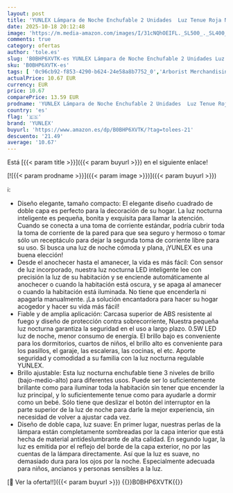 ```yaml
---
layout: post
title: 'YUNLEX Lámpara de Noche Enchufable 2 Unidades  Luz Tenue Roja Nocturna  Encendido Automático al Anochecer y Apagado al Amanecer  LED Regulable para Dormitorio  Cuarto de Bebé  Baño'
date: 2025-10-18 20:12:48
image: 'https://m.media-amazon.com/images/I/31cNQhOEIFL._SL500_._SL400_.jpg'
comments: true
category: ofertas
author: 'tole.es'
slug: 'B0BHP6XVTK-es YUNLEX Lámpara de Noche Enchufable 2 Unidades Luz Tenue...'
sku: 'B0BHP6XVTK-es'
tags: [ '0c96cb92-f853-4290-b624-24e58a8b7752_0','Arborist Merchandising Root','Custom Stores','Iluminación','Iluminación LED','Iluminación de interior','Iluminación infantil nocturna','Lámparas e iluminación infantil','Self Service','Special Features Stores','Tienda de Iluminación LED','bebé','e37d34a9-178a-4098-be78-ddb28539c2f9_0','yunlex','🇪🇸', ]
actualPrice: 10.67 EUR
currency: EUR
price: 10.67
comparePrice: 13.59 EUR
prodname: 'YUNLEX Lámpara de Noche Enchufable 2 Unidades  Luz Tenue Roja Nocturna  Encendido Automático al Anochecer y Apagado al Amanecer  LED Regulable para Dormitorio  Cuarto de Bebé  Baño'
country: 'es'
flag: '🇪🇸'
brand: 'YUNLEX'
buyurl: 'https://www.amazon.es/dp/B0BHP6XVTK/?tag=tolees-21'
descuento: '21.49'
average: '10.67'
---
```


Está [{{< param title >}}]({{< param buyurl >}}) en el siguiente enlace!

[![{{< param prodname >}}]({{< param image >}})]({{< param buyurl >}})

ℹ️:

- Diseño elegante, tamaño compacto: El elegante diseño cuadrado de doble capa es perfecto para la decoración de su hogar. La luz nocturna inteligente es pequeña, bonita y exquisita para llamar la atención. Cuando se conecta a una toma de corriente estándar, podría cubrir toda la toma de corriente de la pared para que sea seguro y hermoso o tomar sólo un receptáculo para dejar la segunda toma de corriente libre para su uso. Si busca una luz de noche cómoda y plana, ¡YUNLEX es una buena elección!
- Desde el anochecer hasta el amanecer, la vida es más fácil: Con sensor de luz incorporado, nuestra luz nocturna LED inteligente lee con precisión la luz de su habitación y se enciende automáticamente al anochecer o cuando la habitación está oscura, y se apaga al amanecer o cuando la habitación está iluminada. No tiene que encenderla ni apagarla manualmente. ¡La solución encantadora para hacer su hogar acogedor y hacer su vida más fácil!
- Fiable y de amplia aplicación: Carcasa superior de ABS resistente al fuego y diseño de protección contra sobrecorriente, Nuestra pequeña luz nocturna garantiza la seguridad en el uso a largo plazo. 0.5W LED luz de noche, menor consumo de energía. El brillo bajo es conveniente para los dormitorios, cuartos de niños, el brillo alto es conveniente para los pasillos, el garaje, las escaleras, las cocinas, el etc. Aporte seguridad y comodidad a su familia con la luz nocturna regulable YUNLEX.
- Brillo ajustable: Esta luz nocturna enchufable tiene 3 niveles de brillo (bajo-medio-alto) para diferentes usos. Puede ser lo suficientemente brillante como para iluminar toda la habitación sin tener que encender la luz principal, y lo suficientemente tenue como para ayudarle a dormir como un bebé. Sólo tiene que deslizar el botón del interruptor en la parte superior de la luz de noche para darle la mejor experiencia, sin necesidad de volver a ajustar cada vez.
- Diseño de doble capa, luz suave: En primer lugar, nuestras perlas de la lámpara están completamente sombreadas por la capa interior que está hecha de material antideslumbrante de alta calidad. En segundo lugar, la luz es emitida por el reflejo del borde de la capa exterior, no por las cuentas de la lámpara directamente. Así que la luz es suave, no demasiado dura para los ojos por la noche. Especialmente adecuada para niños, ancianos y personas sensibles a la luz.

[🛒 Ver la oferta!!]({{< param buyurl >}})
{{<world>}}B0BHP6XVTK{{</world>}}
